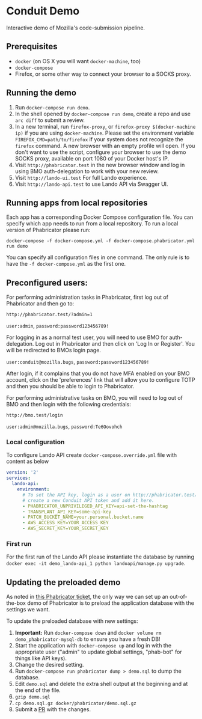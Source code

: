 # Conduit Demo

Interactive demo of Mozilla's code-submission pipeline.

## Prerequisites

 * `docker` (on OS X you will want `docker-machine`, too)
 * `docker-compose`
 * Firefox, or some other way to connect your browser to a SOCKS proxy.

## Running the demo

 1. Run `docker-compose run demo`.
 1. In the shell opened by `docker-compose run demo`, create a repo and
    use `arc diff` to submit a review.
 1. In a new terminal, run `firefox-proxy`, or
    `firefox-proxy $(docker-machine ip)` if you are using `docker-machine`.
    Please set the environment variable `FIREFOX_CMD=path/to/firefox` if your
    system does not recognize the `firefox` command.
    A new browser with an empty profile will open.  If you don't want to use
    the script, configure your browser to use the demo SOCKS proxy, available
    on port 1080 of your Docker host's IP.
 1. Visit `http://phabricator.test` in the new browser window and log in
    using BMO auth-delegation to work with your new review.
 1. Visit `http://lando-ui.test` For full Lando experience.
 1. Visit `http://lando-api.test` to use Lando API via Swagger UI.

## Running apps from local repositories

Each app has a corresponding Docker Compose configuration file. You can specify which app needs to run from a local repository. To run a local version of Phabricator please run:

`docker-compose -f docker-compose.yml -f docker-compose.phabricator.yml run demo`

You can specify all configuration files in one command. The only rule is to have the `-f docker-compose.yml` as the first one.

## Preconfigured users:

For performing administration tasks in Phabricator, first log out of Phabricator and then go to:

`http://phabricator.test/?admin=1`

`user:admin`, `password:password123456789!`

For logging in as a normal test user, you will need to use BMO for auth-delegation. Log out in Phabricator and then click on 'Log In or Register'. You will be redirected to BMOs login page.

`user:conduit@mozilla.bugs`, `password:password123456789!`

After login, if it complains that you do not have MFA enabled on your BMO account, click on the 'preferences' link that will allow you to configure TOTP and then you should be able to login to Phabricator.

For performing administrative tasks on BMO, you will need to log out of BMO and then login with the following credentials:

`http://bmo.test/login`

`user:admin@mozilla.bugs`, `password:Te6Oovohch`

### Local configuration

To configure Lando API create `docker-compose.override.yml` file with
content as below
```yaml
version: '2'
services:
  lando-api:
    environment:
      # To set the API key, login as a user on http://phabricator.test/,
      # create a new Conduit API token and add it here.
      - PHABRICATOR_UNPRIVILEGED_API_KEY=api-set-the-hashtag
      - TRANSPLANT_API_KEY=some-api-key
      - PATCH_BUCKET_NAME=your.personal.bucket.name
      - AWS_ACCESS_KEY=YOUR_ACCESS_KEY
      - AWS_SECRET_KEY=YOUR_SECRET_KEY
```

### First run
For the first run of the Lando API please instantiate the database by running
`docker exec -it demo_lando-api_1 python landoapi/manage.py upgrade`.

## Updating the preloaded demo

As noted in [this Phabricator ticket](https://secure.phabricator.com/T5310),
the only way we can set up an out-of-the-box demo of Phabricator is to preload
the application database with the settings we want.

To update the preloaded database with new settings:

 1. **Important:** Run `docker-compose down` and
    `docker volume rm demo_phabricator-mysql-db` to ensure you have a
    fresh DB!
 1. Start the application with `docker-compose up` and log in with the
    appropriate user ("admin" to update global settings, "phab-bot" for
    things like API keys).
 1. Change the desired setting.
 1. Run `docker-compose run phabricator dump > demo.sql` to dump the
    database.
 1. Edit `demo.sql` and delete the extra shell output at the beginning and at
    the end of the file.
 1. `gzip demo.sql`
 1. `cp demo.sql.gz docker/phabricator/demo.sql.gz`
 1. Submit a [PR](https://github.com/mozilla-conduit/conduit-demo/pulls) with
    the changes.

